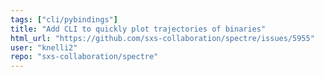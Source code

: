 ```yaml
---
tags: ["cli/pybindings"]
title: "Add CLI to quickly plot trajectories of binaries"
html_url: "https://github.com/sxs-collaboration/spectre/issues/5955"
user: "knelli2"
repo: "sxs-collaboration/spectre"
---
```


